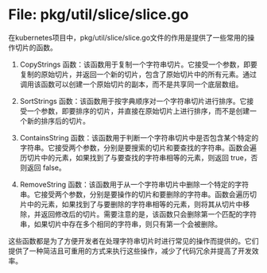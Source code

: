 # File: pkg/util/slice/slice.go

在kubernetes项目中，pkg/util/slice/slice.go文件的作用是提供了一些常用的操作切片的函数。

1. CopyStrings 函数：该函数用于复制一个字符串切片。它接受一个参数，即要复制的原始切片，并返回一个新的切片，包含了原始切片中的所有元素。通过调用该函数可以创建一个原始切片的副本，而不是共享同一个底层数组。

2. SortStrings 函数：该函数用于按字典顺序对一个字符串切片进行排序。它接受一个参数，即要排序的切片，并直接在原始切片上进行排序，而不是创建一个新的排序后的切片。

3. ContainsString 函数：该函数用于判断一个字符串切片中是否包含某个特定的字符串。它接受两个参数，分别是要搜索的切片和要查找的字符串。函数会遍历切片中的元素，如果找到了与要查找的字符串相等的元素，则返回 true，否则返回 false。

4. RemoveString 函数：该函数用于从一个字符串切片中删除一个特定的字符串。它接受两个参数，分别是要操作的切片和要删除的字符串。函数会遍历切片中的元素，如果找到了与要删除的字符串相等的元素，则将其从切片中移除，并返回修改后的切片。需要注意的是，该函数只会删除第一个匹配的字符串，如果切片中存在多个相同的字符串，则只有第一个会被删除。

这些函数都是为了方便开发者在处理字符串切片时进行常见的操作而提供的。它们提供了一种简洁且可重用的方式来执行这些操作，减少了代码冗余并提高了开发效率。

